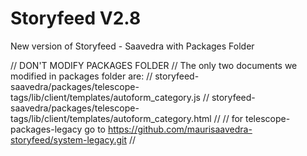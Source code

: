 # Storyfeed V2.8
New version of Storyfeed - Saavedra with Packages Folder

// DON'T MODIFY PACKAGES FOLDER
// The only two documents we modified in packages folder are:
// storyfeed-saavedra/packages/telescope-tags/lib/client/templates/autoform_category.js
// storyfeed-saavedra/packages/telescope-tags/lib/client/templates/autoform_category.html
// 
// for telescope-packages-legacy go to https://github.com/maurisaavedra-storyfeed/system-legacy.git
// 

